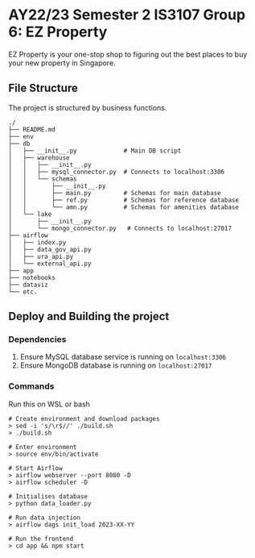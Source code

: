 # AY22/23 Semester 2 IS3107 Group 6: EZ Property
EZ Property is your one-stop shop to figuring out the best places to buy your new property in Singapore.

## File Structure
The project is structured by business functions.
```
./
├── README.md
├── env
├── db
│   ├── __init__.py             # Main DB script
│   ├── warehouse
│   │   ├── __init__.py
│   │   ├── mysql_connector.py  # Connects to localhost:3306
│   │   └── schemas
│   │       ├── __init__.py
│   │       ├── main.py         # Schemas for main database
│   │       ├── ref.py          # Schemas for reference database
│   │       └── amn.py          # Schemas for amenities database
│   └── lake
│       ├── __init__.py
│       └── mongo_connector.py   # Connects to localhost:27017
├── airflow
│   ├── index.py
│   ├── data_gov_api.py
│   ├── ura_api.py
│   └── external_api.py
├── app
├── notebooks
├── dataviz
└── etc.
```

## Deploy and Building the project

### Dependencies
1. Ensure MySQL database service is running on `localhost:3306`
2. Ensure MongoDB database is running on `localhost:27017`

### Commands
Run this on WSL or bash
```
# Create environment and download packages
> sed -i 's/\r$//' ./build.sh
> ./build.sh

# Enter environment
> source env/bin/activate

# Start Airflow
> airflow webserver --port 8080 -D
> airflow scheduler -D

# Initialises database
> python data_loader.py

# Run data injection
> airflow dags init_load 2023-XX-YY

# Run the frontend
> cd app && npm start
```